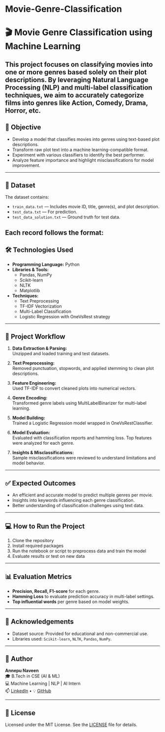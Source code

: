 # Movie-Genre-Classification

# 🎬 Movie Genre Classification using Machine Learning

This project focuses on classifying movies into one or more genres based solely on their plot descriptions. By leveraging Natural Language Processing (NLP) and multi-label classification techniques, we aim to accurately categorize films into genres like Action, Comedy, Drama, Horror, etc.
---
## 📌 Objective

- Develop a model that classifies movies into genres using text-based plot descriptions.
- Transform raw plot text into a machine learning-compatible format.
- Experiment with various classifiers to identify the best performer.
- Analyze feature importance and highlight misclassifications for model improvement.
---
## 📂 Dataset

The dataset contains:
- `train_data.txt` — Includes movie ID, title, genre(s), and plot description.
- `test_data.txt` — For prediction.
- `test_data_solution.txt` — Ground truth for test data.

Each record follows the format:  
---
## 🛠️ Technologies Used

- **Programming Language:** Python  
- **Libraries & Tools:**  
  - Pandas, NumPy  
  - Scikit-learn  
  - NLTK  
  - Matplotlib  
- **Techniques:**  
  - Text Preprocessing  
  - TF-IDF Vectorization  
  - Multi-Label Classification  
  - Logistic Regression with OneVsRest strategy  
---
## 🔄 Project Workflow

1. **Data Extraction & Parsing:**  
   Unzipped and loaded training and test datasets.

2. **Text Preprocessing:**  
   Removed punctuation, stopwords, and applied stemming to clean plot descriptions.

3. **Feature Engineering:**  
   Used TF-IDF to convert cleaned plots into numerical vectors.

4. **Genre Encoding:**  
   Transformed genre labels using MultiLabelBinarizer for multi-label learning.

5. **Model Building:**  
   Trained a Logistic Regression model wrapped in OneVsRestClassifier.

6. **Model Evaluation:**  
   Evaluated with classification reports and hamming loss. Top features were analyzed for each genre.

7. **Insights & Misclassifications:**  
   Sample misclassifications were reviewed to understand limitations and model behavior.
---
## ✅ Expected Outcomes

- An efficient and accurate model to predict multiple genres per movie.
- Insights into keywords influencing each genre classification.
- Better understanding of classification challenges using text data.
---
## 💻 How to Run the Project

1. Clone the repository  
2. Install required packages  
3. Run the notebook or script to preprocess data and train the model  
4. Evaluate results or test on new data

---

## 📊 Evaluation Metrics

- **Precision, Recall, F1-score** for each genre.
- **Hamming Loss** to evaluate prediction accuracy in multi-label settings.
- **Top influential words** per genre based on model weights.

---

## 🙌 Acknowledgements

- Dataset source: Provided for educational and non-commercial use.
- Libraries used: `Scikit-learn`, `NLTK`, `Pandas`, `NumPy`.

---

## 👤 Author

**Annepu Naveen**  
🎓 B.Tech in CSE (AI & ML)  
💻 Machine Learning | NLP | AI Intern  
📫 [LinkedIn](https://www.linkedin.com/in/annepu-naveen-164333257/) • 💡 [GitHub](https://github.com/your-username)

---

## 📎 License

Licensed under the MIT License. See the [LICENSE](LICENSE) file for details.

